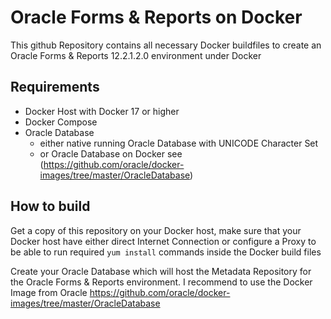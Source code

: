 Oracle Forms & Reports on Docker
=====
This github Repository contains all necessary Docker buildfiles to create an Oracle Forms & Reports 12.2.1.2.0 environment under Docker

## Requirements
- Docker Host with Docker 17 or higher
- Docker Compose
- Oracle Database
   - either native running Oracle Database with UNICODE Character Set
   - or Oracle Database on Docker see (https://github.com/oracle/docker-images/tree/master/OracleDatabase)

## How to build
Get a copy of this repository on your Docker host, make sure that your Docker host have either direct Internet Connection or configure a Proxy to be able to run required `yum install` commands inside the Docker build files

Create your Oracle Database which will host the Metadata Repository for the Oracle Forms & Reports environment. I recommend to use the Docker Image from Oracle https://github.com/oracle/docker-images/tree/master/OracleDatabase


